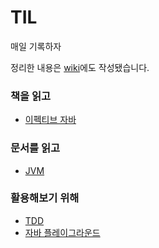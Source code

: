 # TIL
매일 기록하자

정리한 내용은 [wiki](https://github.com/this-is-spear/TIL/wiki)에도 작성됐습니다.

### 책을 읽고
- [이펙티브 자바](https://github.com/this-is-spear/TIL/wiki/%EC%9D%B4%ED%8E%99%ED%8B%B0%EB%B8%8C-%EC%9E%90%EB%B0%94)
### 문서를 읽고
- [JVM](https://github.com/this-is-spear/TIL/wiki/JVM-%EB%8F%99%EC%9E%91-%EC%9B%90%EB%A6%AC)
### 활용해보기 위해
- [TDD](https://github.com/this-is-spear/TIL/wiki/TDD)
- [자바 플레이그라운드](https://github.com/this-is-spear/TIL/wiki/NEXT-STEP-%EC%9E%90%EB%B0%94-%ED%94%8C%EB%A0%88%EC%9D%B4%EA%B7%B8%EB%9D%BC%EC%9A%B4%EB%93%9C)

